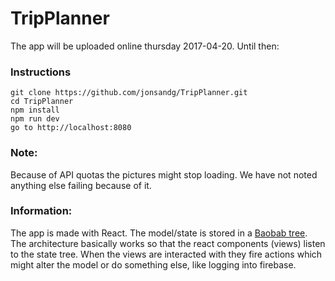 # TripPlanner

The app will be uploaded online thursday 2017-04-20. Until then:
### Instructions
```
git clone https://github.com/jonsandg/TripPlanner.git
cd TripPlanner
npm install
npm run dev
go to http://localhost:8080
```

### Note:
Because of API quotas the pictures might stop loading. We have not noted anything else failing because of it.

### Information:
The app is made with React. The model/state is stored in a [Baobab tree](https://github.com/Yomguithereal/baobab). The architecture basically works so that the react components (views) listen to the state tree. When the views are interacted with they fire actions which might alter the model or do something else, like logging into firebase.
